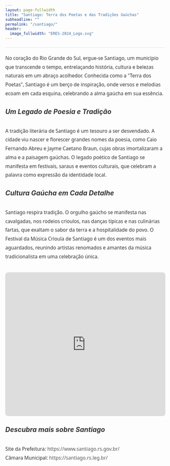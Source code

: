 ```yaml
---
layout: page-fullwidth
title: "Santiago: Terra dos Poetas e das Tradições Gaúchas"
subheadline: ""
permalink: "/santiago/"
header:
  image_fullwidth: "ERES-2024_Logo.svg"
---
```


<style>
  hr {
    border: 0;
    height: 1px;
    background: #e0e0e0;
    margin: 20px 0;
  }

  .text, li {
    font-family: 'Segoe UI', Tahoma, Geneva, Verdana, sans-serif;
    font-size: 1.1em;
    line-height: 1.8;
    color: #333;
  }

  h5 {
    font-size: 1.5em;
    color: #333;
    font-weight: bold;
    margin-top: 30px;
  }

  iframe {
    width: 100%;
    height: 450px;
    border: 1px solid #d8d8d8;
    border-radius: 8px;
    margin-top: 20px;
  }

  .links-list {
    list-style: none;
    padding: 0;
  }

  a {
    color: #5a5a5a;
    text-decoration: none;
  }

  a:hover {
    text-decoration: underline;
  }

  .section-container {
    margin-top: 20px;
  }
</style>

<hr>

<p class="text">
   No coração do Rio Grande do Sul, ergue-se Santiago, um município que transcende o tempo, entrelaçando história, cultura e belezas naturais em um abraço acolhedor. Conhecida como a "Terra dos Poetas", Santiago é um berço de inspiração, onde versos e melodias ecoam em cada esquina, celebrando a alma gaúcha em sua essência.
</p>

<h5><b>Um Legado de Poesia e Tradição</b></h5>
<p class="text">
   A tradição literária de Santiago é um tesouro a ser desvendado. A cidade viu nascer e florescer grandes nomes da poesia, como Caio Fernando Abreu e Jayme Caetano Braun, cujas obras imortalizaram a alma e a paisagem gaúchas. O legado poético de Santiago se manifesta em festivais, saraus e eventos culturais, que celebram a palavra como expressão da identidade local.
</p>

<h5><b>Cultura Gaúcha em Cada Detalhe</b></h5>
<p class="text">
   Santiago respira tradição. O orgulho gaúcho se manifesta nas cavalgadas, nos rodeios crioulos, nas danças típicas e nas culinárias fartas, que exaltam o sabor da terra e a hospitalidade do povo. O Festival da Música Crioula de Santiago é um dos eventos mais aguardados, reunindo artistas renomados e amantes da música tradicionalista em uma celebração única.
</p>

<iframe src="https://www.youtube.com/embed/DmLnDr_K6ic" title="Santiago - RS" allow="accelerometer; autoplay; clipboard-write; encrypted-media; gyroscope; picture-in-picture" allowfullscreen></iframe>

<h5><b>Descubra mais sobre Santiago</b></h5>
<ul class="links-list">
  <li>Site da Prefeitura: <a href="https://www.santiago.rs.gov.br/">https://www.santiago.rs.gov.br/</a></li>
  <li>Câmara Municipal: <a href="https://santiago.rs.leg.br/">https://santiago.rs.leg.br/</a></li>
</ul>

